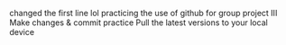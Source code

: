 changed the first line lol
practicing the use of github for group project III
Make changes & commit practice
Pull the latest versions to your local device 
